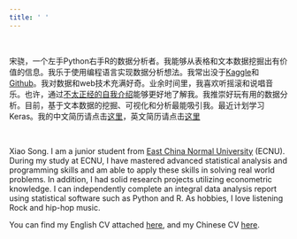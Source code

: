 ```yaml
---
title: ' '
---
```


<meta name="baidu-site-verification" content="XQ7m1PA0VK" />

&emsp;

宋骁，一个左手Python右手R的数据分析者。我能够从表格和文本数据挖掘出有价值的信息。我乐于使用编程语言实现数据分析想法。我常出没于[Kaggle](https://www.kaggle.com/rikdifos)和[Github](https://github.com/songxxiao)。我对数据和web技术充满好奇。业余时间里，我喜欢听摇滚和说唱音乐。也许，通过[不太正经的自我介绍](/zh/selfintro/)能够更好地了解我。我推崇好玩有用的数据分析。目前，基于文本数据的挖掘、可视化和分析最能吸引我。最近计划学习Keras。我的中文简历请点击[这里](/zh/zhresume/)，英文简历请点击[这里](/en/enresume/)


&emsp;

Xiao Song. I am a junior student from  [East China Normal University](http://english.ecnu.edu.cn/) (ECNU).  
During my study at ECNU, I have mastered advanced statistical analysis and programming skills and am able to apply these skills in solving real world problems. In addition, I had solid research projects utilizing econometric knowledge. I can independently complete an integral data analysis report using statistical software such as Python and R. As hobbies, I love listening Rock and hip-hop music.

You can find my English CV attached [here](/en/enresume/), and my Chinese CV [here](/zh/zhresume/).

&emsp;

  <center>
   <script type='text/javascript' id='clustrmaps' src='//cdn.clustrmaps.com/map_v2.js?cl=1660be&w=180&t=n&d=bLbRVCl6hpPrG3ydeBPnss5Icv_ZJXbokniqNe34m4M&co=f1f3ec&ct=808080&cmo=3acc3a&cmn=ff5353'></script>
  </center>

